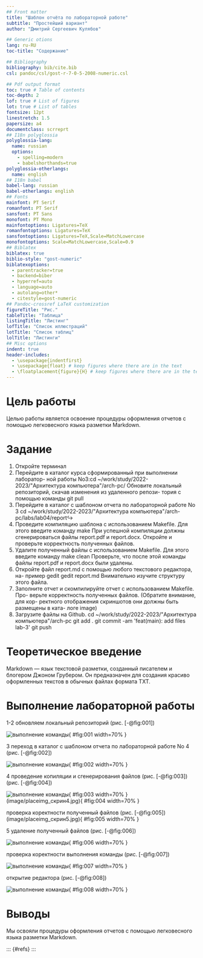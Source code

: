```yaml
---
## Front matter
title: "Шаблон отчёта по лабораторной работе"
subtitle: "Простейший вариант"
author: "Дмитрий Сергеевич Кулябов"

## Generic otions
lang: ru-RU
toc-title: "Содержание"

## Bibliography
bibliography: bib/cite.bib
csl: pandoc/csl/gost-r-7-0-5-2008-numeric.csl

## Pdf output format
toc: true # Table of contents
toc-depth: 2
lof: true # List of figures
lot: true # List of tables
fontsize: 12pt
linestretch: 1.5
papersize: a4
documentclass: scrreprt
## I18n polyglossia
polyglossia-lang:
  name: russian
  options:
	- spelling=modern
	- babelshorthands=true
polyglossia-otherlangs:
  name: english
## I18n babel
babel-lang: russian
babel-otherlangs: english
## Fonts
mainfont: PT Serif
romanfont: PT Serif
sansfont: PT Sans
monofont: PT Mono
mainfontoptions: Ligatures=TeX
romanfontoptions: Ligatures=TeX
sansfontoptions: Ligatures=TeX,Scale=MatchLowercase
monofontoptions: Scale=MatchLowercase,Scale=0.9
## Biblatex
biblatex: true
biblio-style: "gost-numeric"
biblatexoptions:
  - parentracker=true
  - backend=biber
  - hyperref=auto
  - language=auto
  - autolang=other*
  - citestyle=gost-numeric
## Pandoc-crossref LaTeX customization
figureTitle: "Рис."
tableTitle: "Таблица"
listingTitle: "Листинг"
lofTitle: "Список иллюстраций"
lotTitle: "Список таблиц"
lolTitle: "Листинги"
## Misc options
indent: true
header-includes:
  - \usepackage{indentfirst}
  - \usepackage{float} # keep figures where there are in the text
  - \floatplacement{figure}{H} # keep figures where there are in the text
---
```


# Цель работы

Целью работы является освоение процедуры оформления отчетов с помощью
легковесного языка разметки Markdown.

# Задание

1. Откройте терминал
2. Перейдите в каталог курса сформированный при выполнении лаборатор-
ной работы No3:cd ~/work/study/2022-2023/"Архитектура компьютера"/arch-pc/
Обновите локальный репозиторий, скачав изменения из удаленного репози-
тория с помощью команды
git pull
3. Перейдите в каталог с шаблоном отчета по лабораторной работе No 3
cd ~/work/study/2022-2023/"Архитектура
компьютера"/arch-pc/labs/lab04/report↪
4. Проведите компиляцию шаблона с использованием Makefile. Для этого
введите команду
make
При успешной компиляции должны сгенерироваться файлы report.pdf и
report.docx. Откройте и проверьте корректность полученных файлов.
5. Удалите полученный файлы с использованием Makefile. Для этого введите
команду
make clean
Проверьте, что после этой команды файлы report.pdf и report.docx были
удалены.
6. Откройте файл report.md c помощью любого текстового редактора, на-
пример gedit
gedit report.md
Внимательно изучите структуру этого файла.
7. Заполните отчет и скомпилируйте отчет с использованием Makefile. Про-
верьте корректность полученных файлов. (Обратите внимание, для кор-
ректного отображения скриншотов они должны быть размещены в ката-
логе image)
8. Загрузите файлы на Github.
cd ~/work/study/2022-2023/"Архитектура компьютера"/arch-pc
git add .
git commit -am 'feat(main): add files lab-3'
git push
# Теоретическое введение
Markdown — язык текстовой разметки, созданный писателем и блогером Джоном Грубером. Он предназначен для создания красиво оформленных текстов в обычных файлах формата TXT. 
# Выполнение лабораторной работы

1-2 обновляем локальный репозиторий (рис. [-@fig:001])

![выполнение команды](image/placeimg_скрин1.jpg){ #fig:001 width=70% }

3 переход в каталог с шаблоном отчета по лабораторной работе No 4 (рис. [-@fig:002])

![выполнение команды](image/placeimg_скрин2.jpg){ #fig:002 width=70% }

4 проведение копиляции и сгенерирования файлов (рис. [-@fig:003])(рис. [-@fig:004])

![выполнение команды](image/placeimg_скрин3.jpg){ #fig:003 width=70% }  (image/placeimg_скрин4.jpg){ #fig:004 width=70% } 

проверка коректности полученный файлов (рис. [-@fig:005])
(image/placeimg_скрин5.jpg){ #fig:005 width=70% }

5 удаление полученный файлов (рис. [-@fig:006])

![выполнение команды](image/placeimg_скрин6.jpg){ #fig:006 width=70% }

проверка коректности выполнения команды (рис. [-@fig:007])

![выполнение команды](image/placeimg_скрин7.jpg){ #fig:007 width=70% }

открытие редактора  (рис. [-@fig:008])

![выполнение команды](image/placeimg_скрин8.jpg){ #fig:008 width=70% }


# Выводы

Мы освояли процедуры оформления отчетов с помощью
легковесного языка разметки Markdown.

::: {#refs}
:::

